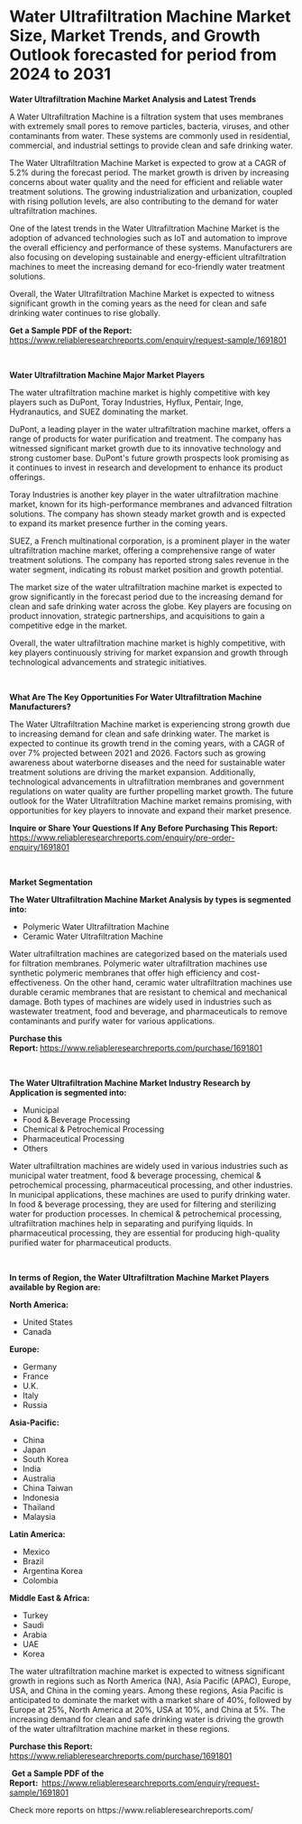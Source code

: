 <p><h1>Water Ultrafiltration Machine Market Size, Market Trends, and Growth Outlook forecasted for period from 2024 to 2031</h1></p><p><strong>Water Ultrafiltration Machine Market Analysis and Latest Trends</strong></p>
<p><p>A Water Ultrafiltration Machine is a filtration system that uses membranes with extremely small pores to remove particles, bacteria, viruses, and other contaminants from water. These systems are commonly used in residential, commercial, and industrial settings to provide clean and safe drinking water.</p><p>The Water Ultrafiltration Machine Market is expected to grow at a CAGR of 5.2% during the forecast period. The market growth is driven by increasing concerns about water quality and the need for efficient and reliable water treatment solutions. The growing industrialization and urbanization, coupled with rising pollution levels, are also contributing to the demand for water ultrafiltration machines.</p><p>One of the latest trends in the Water Ultrafiltration Machine Market is the adoption of advanced technologies such as IoT and automation to improve the overall efficiency and performance of these systems. Manufacturers are also focusing on developing sustainable and energy-efficient ultrafiltration machines to meet the increasing demand for eco-friendly water treatment solutions.</p><p>Overall, the Water Ultrafiltration Machine Market is expected to witness significant growth in the coming years as the need for clean and safe drinking water continues to rise globally.</p></p>
<p><strong>Get a Sample PDF of the Report:&nbsp;</strong> <a href="https://www.reliableresearchreports.com/enquiry/request-sample/1691801">https://www.reliableresearchreports.com/enquiry/request-sample/1691801</a></p>
<p>&nbsp;</p>
<p><strong>Water Ultrafiltration Machine Major Market Players</strong></p>
<p><p>The water ultrafiltration machine market is highly competitive with key players such as DuPont, Toray Industries, Hyflux, Pentair, Inge, Hydranautics, and SUEZ dominating the market. </p><p>DuPont, a leading player in the water ultrafiltration machine market, offers a range of products for water purification and treatment. The company has witnessed significant market growth due to its innovative technology and strong customer base. DuPont's future growth prospects look promising as it continues to invest in research and development to enhance its product offerings.</p><p>Toray Industries is another key player in the water ultrafiltration machine market, known for its high-performance membranes and advanced filtration solutions. The company has shown steady market growth and is expected to expand its market presence further in the coming years.</p><p>SUEZ, a French multinational corporation, is a prominent player in the water ultrafiltration machine market, offering a comprehensive range of water treatment solutions. The company has reported strong sales revenue in the water segment, indicating its robust market position and growth potential.</p><p>The market size of the water ultrafiltration machine market is expected to grow significantly in the forecast period due to the increasing demand for clean and safe drinking water across the globe. Key players are focusing on product innovation, strategic partnerships, and acquisitions to gain a competitive edge in the market.</p><p>Overall, the water ultrafiltration machine market is highly competitive, with key players continuously striving for market expansion and growth through technological advancements and strategic initiatives.</p></p>
<p>&nbsp;</p>
<p><strong>What Are The Key Opportunities For Water Ultrafiltration Machine Manufacturers?</strong></p>
<p><p>The Water Ultrafiltration Machine market is experiencing strong growth due to increasing demand for clean and safe drinking water. The market is expected to continue its growth trend in the coming years, with a CAGR of over 7% projected between 2021 and 2026. Factors such as growing awareness about waterborne diseases and the need for sustainable water treatment solutions are driving the market expansion. Additionally, technological advancements in ultrafiltration membranes and government regulations on water quality are further propelling market growth. The future outlook for the Water Ultrafiltration Machine market remains promising, with opportunities for key players to innovate and expand their market presence.</p></p>
<p><strong>Inquire or Share Your Questions If Any Before Purchasing This Report:</strong> <a href="https://www.reliableresearchreports.com/enquiry/pre-order-enquiry/1691801">https://www.reliableresearchreports.com/enquiry/pre-order-enquiry/1691801</a></p>
<p>&nbsp;</p>
<p><strong>Market Segmentation</strong></p>
<p><strong>The Water Ultrafiltration Machine Market Analysis by types is segmented into:</strong></p>
<p><ul><li>Polymeric Water Ultrafiltration Machine</li><li>Ceramic Water Ultrafiltration Machine</li></ul></p>
<p><p>Water ultrafiltration machines are categorized based on the materials used for filtration membranes. Polymeric water ultrafiltration machines use synthetic polymeric membranes that offer high efficiency and cost-effectiveness. On the other hand, ceramic water ultrafiltration machines use durable ceramic membranes that are resistant to chemical and mechanical damage. Both types of machines are widely used in industries such as wastewater treatment, food and beverage, and pharmaceuticals to remove contaminants and purify water for various applications.</p></p>
<p><strong>Purchase this Report:&nbsp;</strong><a href="https://www.reliableresearchreports.com/purchase/1691801">https://www.reliableresearchreports.com/purchase/1691801</a></p>
<p>&nbsp;</p>
<p><strong>The Water Ultrafiltration Machine Market Industry Research by Application is segmented into:</strong></p>
<p><ul><li>Municipal</li><li>Food & Beverage Processing</li><li>Chemical & Petrochemical Processing</li><li>Pharmaceutical Processing</li><li>Others</li></ul></p>
<p><p>Water ultrafiltration machines are widely used in various industries such as municipal water treatment, food & beverage processing, chemical & petrochemical processing, pharmaceutical processing, and other industries. In municipal applications, these machines are used to purify drinking water. In food & beverage processing, they are used for filtering and sterilizing water for production processes. In chemical & petrochemical processing, ultrafiltration machines help in separating and purifying liquids. In pharmaceutical processing, they are essential for producing high-quality purified water for pharmaceutical products.</p></p>
<p>&nbsp;</p>
<p><strong>In terms of Region, the Water Ultrafiltration Machine Market Players available by Region are:</strong></p>
<p>
    <p> <strong> North America: </strong>
        <ul>
            <li>United States</li>
            <li>Canada</li>
        </ul>
        </p> 
    <p> <strong> Europe: </strong>
        <ul>
            <li>Germany</li>
            <li>France</li>
            <li>U.K.</li>
            <li>Italy</li>
            <li>Russia</li>
        </ul>
        </p> 
    <p> <strong> Asia-Pacific: </strong>
        <ul>
            <li>China</li>
            <li>Japan</li>
            <li>South Korea</li>
            <li>India</li>
            <li>Australia</li>
            <li>China Taiwan</li>
            <li>Indonesia</li>
            <li>Thailand</li>
            <li>Malaysia</li>
        </ul>
        </p> 
    <p> <strong> Latin America: </strong>
        <ul>
            <li>Mexico</li>
            <li>Brazil</li>
            <li>Argentina Korea</li>
            <li>Colombia</li>
        </ul>
        </p> 
    <p> <strong> Middle East & Africa: </strong>
        <ul>
            <li>Turkey</li>
            <li>Saudi</li>
            <li>Arabia</li>
            <li>UAE</li>
            <li>Korea</li>
        </ul>
    </p>
    </p>
<p><p>The water ultrafiltration machine market is expected to witness significant growth in regions such as North America (NA), Asia Pacific (APAC), Europe, USA, and China in the coming years. Among these regions, Asia Pacific is anticipated to dominate the market with a market share of 40%, followed by Europe at 25%, North America at 20%, USA at 10%, and China at 5%. The increasing demand for clean and safe drinking water is driving the growth of the water ultrafiltration machine market in these regions.</p></p>
<p><strong>Purchase this Report: </strong><a href="https://www.reliableresearchreports.com/purchase/1691801">https://www.reliableresearchreports.com/purchase/1691801</a></p>
<p>&nbsp;<strong>Get a Sample PDF of the Report:&nbsp;&nbsp;</strong><a href="https://www.reliableresearchreports.com/enquiry/request-sample/1691801">https://www.reliableresearchreports.com/enquiry/request-sample/1691801</a></p>
<p><strong></strong></p>
<p>Check more reports on https://www.reliableresearchreports.com/</p>